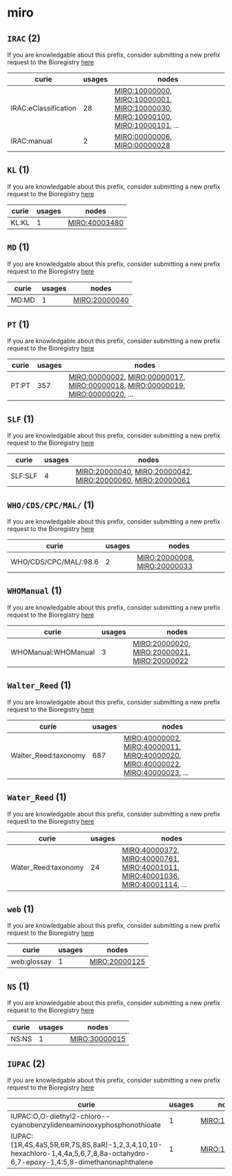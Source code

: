 # miro

## `IRAC` (2)

If you are knowledgable about this prefix, consider submitting a new prefix
request to the Bioregistry [here](https://github.com/biopragmatics/bioregistry/issues/new?assignees=cthoyt&labels=New%2CPrefix&template=new-prefix.yml&title=%5BResource%5D%3A%20IRAC)

| curie                |   usages | nodes                                                                                                                                                                                                                                                                                                                          |
|----------------------|----------|--------------------------------------------------------------------------------------------------------------------------------------------------------------------------------------------------------------------------------------------------------------------------------------------------------------------------------|
| IRAC:eClassification |       28 | [MIRO:10000000](http://purl.obolibrary.org/obo/MIRO_10000000), [MIRO:10000001](http://purl.obolibrary.org/obo/MIRO_10000001), [MIRO:10000030](http://purl.obolibrary.org/obo/MIRO_10000030), [MIRO:10000100](http://purl.obolibrary.org/obo/MIRO_10000100), [MIRO:10000101](http://purl.obolibrary.org/obo/MIRO_10000101), ... |
| IRAC:manual          |        2 | [MIRO:00000006](http://purl.obolibrary.org/obo/MIRO_00000006), [MIRO:00000028](http://purl.obolibrary.org/obo/MIRO_00000028)                                                                                                                                                                                                   |

## `KL` (1)

If you are knowledgable about this prefix, consider submitting a new prefix
request to the Bioregistry [here](https://github.com/biopragmatics/bioregistry/issues/new?assignees=cthoyt&labels=New%2CPrefix&template=new-prefix.yml&title=%5BResource%5D%3A%20KL)

| curie   |   usages | nodes                                                         |
|---------|----------|---------------------------------------------------------------|
| KL:KL   |        1 | [MIRO:40003480](http://purl.obolibrary.org/obo/MIRO_40003480) |

## `MD` (1)

If you are knowledgable about this prefix, consider submitting a new prefix
request to the Bioregistry [here](https://github.com/biopragmatics/bioregistry/issues/new?assignees=cthoyt&labels=New%2CPrefix&template=new-prefix.yml&title=%5BResource%5D%3A%20MD)

| curie   |   usages | nodes                                                         |
|---------|----------|---------------------------------------------------------------|
| MD:MD   |        1 | [MIRO:20000040](http://purl.obolibrary.org/obo/MIRO_20000040) |

## `PT` (1)

If you are knowledgable about this prefix, consider submitting a new prefix
request to the Bioregistry [here](https://github.com/biopragmatics/bioregistry/issues/new?assignees=cthoyt&labels=New%2CPrefix&template=new-prefix.yml&title=%5BResource%5D%3A%20PT)

| curie   |   usages | nodes                                                                                                                                                                                                                                                                                                                          |
|---------|----------|--------------------------------------------------------------------------------------------------------------------------------------------------------------------------------------------------------------------------------------------------------------------------------------------------------------------------------|
| PT:PT   |      357 | [MIRO:00000002](http://purl.obolibrary.org/obo/MIRO_00000002), [MIRO:00000017](http://purl.obolibrary.org/obo/MIRO_00000017), [MIRO:00000018](http://purl.obolibrary.org/obo/MIRO_00000018), [MIRO:00000019](http://purl.obolibrary.org/obo/MIRO_00000019), [MIRO:00000020](http://purl.obolibrary.org/obo/MIRO_00000020), ... |

## `SLF` (1)

If you are knowledgable about this prefix, consider submitting a new prefix
request to the Bioregistry [here](https://github.com/biopragmatics/bioregistry/issues/new?assignees=cthoyt&labels=New%2CPrefix&template=new-prefix.yml&title=%5BResource%5D%3A%20SLF)

| curie   |   usages | nodes                                                                                                                                                                                                                                                      |
|---------|----------|------------------------------------------------------------------------------------------------------------------------------------------------------------------------------------------------------------------------------------------------------------|
| SLF:SLF |        4 | [MIRO:20000040](http://purl.obolibrary.org/obo/MIRO_20000040), [MIRO:20000042](http://purl.obolibrary.org/obo/MIRO_20000042), [MIRO:20000060](http://purl.obolibrary.org/obo/MIRO_20000060), [MIRO:20000061](http://purl.obolibrary.org/obo/MIRO_20000061) |

## `WHO/CDS/CPC/MAL/` (1)

If you are knowledgable about this prefix, consider submitting a new prefix
request to the Bioregistry [here](https://github.com/biopragmatics/bioregistry/issues/new?assignees=cthoyt&labels=New%2CPrefix&template=new-prefix.yml&title=%5BResource%5D%3A%20WHO/CDS/CPC/MAL/)

| curie                 |   usages | nodes                                                                                                                        |
|-----------------------|----------|------------------------------------------------------------------------------------------------------------------------------|
| WHO/CDS/CPC/MAL/:98.6 |        2 | [MIRO:20000008](http://purl.obolibrary.org/obo/MIRO_20000008), [MIRO:20000033](http://purl.obolibrary.org/obo/MIRO_20000033) |

## `WHOManual` (1)

If you are knowledgable about this prefix, consider submitting a new prefix
request to the Bioregistry [here](https://github.com/biopragmatics/bioregistry/issues/new?assignees=cthoyt&labels=New%2CPrefix&template=new-prefix.yml&title=%5BResource%5D%3A%20WHOManual)

| curie               |   usages | nodes                                                                                                                                                                                       |
|---------------------|----------|---------------------------------------------------------------------------------------------------------------------------------------------------------------------------------------------|
| WHOManual:WHOManual |        3 | [MIRO:20000020](http://purl.obolibrary.org/obo/MIRO_20000020), [MIRO:20000021](http://purl.obolibrary.org/obo/MIRO_20000021), [MIRO:20000022](http://purl.obolibrary.org/obo/MIRO_20000022) |

## `Walter_Reed` (1)

If you are knowledgable about this prefix, consider submitting a new prefix
request to the Bioregistry [here](https://github.com/biopragmatics/bioregistry/issues/new?assignees=cthoyt&labels=New%2CPrefix&template=new-prefix.yml&title=%5BResource%5D%3A%20Walter_Reed)

| curie                |   usages | nodes                                                                                                                                                                                                                                                                                                                          |
|----------------------|----------|--------------------------------------------------------------------------------------------------------------------------------------------------------------------------------------------------------------------------------------------------------------------------------------------------------------------------------|
| Walter_Reed:taxonomy |      687 | [MIRO:40000002](http://purl.obolibrary.org/obo/MIRO_40000002), [MIRO:40000011](http://purl.obolibrary.org/obo/MIRO_40000011), [MIRO:40000020](http://purl.obolibrary.org/obo/MIRO_40000020), [MIRO:40000022](http://purl.obolibrary.org/obo/MIRO_40000022), [MIRO:40000023](http://purl.obolibrary.org/obo/MIRO_40000023), ... |

## `Water_Reed` (1)

If you are knowledgable about this prefix, consider submitting a new prefix
request to the Bioregistry [here](https://github.com/biopragmatics/bioregistry/issues/new?assignees=cthoyt&labels=New%2CPrefix&template=new-prefix.yml&title=%5BResource%5D%3A%20Water_Reed)

| curie               |   usages | nodes                                                                                                                                                                                                                                                                                                                          |
|---------------------|----------|--------------------------------------------------------------------------------------------------------------------------------------------------------------------------------------------------------------------------------------------------------------------------------------------------------------------------------|
| Water_Reed:taxonomy |       24 | [MIRO:40000372](http://purl.obolibrary.org/obo/MIRO_40000372), [MIRO:40000761](http://purl.obolibrary.org/obo/MIRO_40000761), [MIRO:40001011](http://purl.obolibrary.org/obo/MIRO_40001011), [MIRO:40001036](http://purl.obolibrary.org/obo/MIRO_40001036), [MIRO:40001114](http://purl.obolibrary.org/obo/MIRO_40001114), ... |

## `web` (1)

If you are knowledgable about this prefix, consider submitting a new prefix
request to the Bioregistry [here](https://github.com/biopragmatics/bioregistry/issues/new?assignees=cthoyt&labels=New%2CPrefix&template=new-prefix.yml&title=%5BResource%5D%3A%20web)

| curie       |   usages | nodes                                                         |
|-------------|----------|---------------------------------------------------------------|
| web:glossay |        1 | [MIRO:20000125](http://purl.obolibrary.org/obo/MIRO_20000125) |

## `NS` (1)

If you are knowledgable about this prefix, consider submitting a new prefix
request to the Bioregistry [here](https://github.com/biopragmatics/bioregistry/issues/new?assignees=cthoyt&labels=New%2CPrefix&template=new-prefix.yml&title=%5BResource%5D%3A%20NS)

| curie   |   usages | nodes                                                         |
|---------|----------|---------------------------------------------------------------|
| NS:NS   |        1 | [MIRO:30000015](http://purl.obolibrary.org/obo/MIRO_30000015) |

## `IUPAC` (2)

If you are knowledgable about this prefix, consider submitting a new prefix
request to the Bioregistry [here](https://github.com/biopragmatics/bioregistry/issues/new?assignees=cthoyt&labels=New%2CPrefix&template=new-prefix.yml&title=%5BResource%5D%3A%20IUPAC)

| curie                                                                                                                         |   usages | nodes                                                         |
|-------------------------------------------------------------------------------------------------------------------------------|----------|---------------------------------------------------------------|
| IUPAC:O,O-diethyl2-chloro--cyanobenzylideneaminooxyphosphonothioate                                                           |        1 | [MIRO:10000108](http://purl.obolibrary.org/obo/MIRO_10000108) |
| IUPAC:(1R,4S,4aS,5R,6R,7S,8S,8aR)-1,2,3,4,10,10-hexachloro-1,4,4a,5,6,7,8,8a-octahydro-6,7-epoxy-1,4:5,8-dimethanonaphthalene |        1 | [MIRO:10000160](http://purl.obolibrary.org/obo/MIRO_10000160) |


